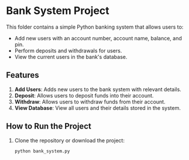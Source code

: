 # Bank System Project

This folder contains a simple Python banking system that allows users to:

- Add new users with an account number, account name, balance, and pin.
- Perform deposits and withdrawals for users.
- View the current users in the bank's database.

## Features

1. **Add Users**: Adds new users to the bank system with relevant details.
2. **Deposit**: Allows users to deposit funds into their account.
3. **Withdraw**: Allows users to withdraw funds from their account.
4. **View Database**: View all users and their details stored in the system.

## How to Run the Project

1. Clone the repository or download the project:
   ```bash
   python bank_system.py
